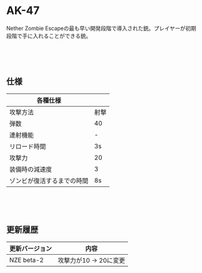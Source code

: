 # AK-47
Nether Zombie Escapeの最も早い開発段階で導入された銃。プレイヤーが初期段階で手に入れることができる銃。

<br><br><br>

## 仕様

|  各種仕様  |    |
| ---- | ---- |
|  攻撃方法  |  射撃  |
|  弾数  |  40  |
|  連射機能  |  -  |
|  リロード時間  |  3s  |
|  攻撃力  |  20  |
|  装備時の減速度  |  3  |
|  ゾンビが復活するまでの時間  |  8s  |

<br><br><br>

## 更新履歴

| 更新バージョン  |  内容  |
| ---- | ---- |
|  NZE beta-2  |  攻撃力が10 → 20に変更  |
